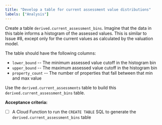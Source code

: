 ```yaml
---
title: "Develop a table for current assessment value distributions"
labels: ["Analysis"]
---
```


Create a table `derived.current_assessment_bins`. Imagine that the data in this table informs a histogram of the assessed values. This is similar to Issue #8, except only for the current values as calculated by the valuation model.

The table should have the following columns:
* `lower_bound` -- The minimum assessed value cutoff in the histogram bin
* `upper_bound` -- The maximum assessed value cutoff in the histogram bin
* `property_count` -- The number of properties that fall between that min and max value

Use the `derived.current_assessments` table to build this `derived.current_assessment_bins` table.

**Acceptance criteria:**
- [ ] A Cloud Function to run the `CREATE TABLE` SQL to generate the `derived.current_assessment_bins` table